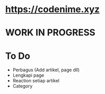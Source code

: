# https://codenime.xyz
# WORK IN PROGRESS

# To Do

- Perbagus (Add artikel, page dll)
- Lengkapi page
- Reaction setiap artikel
- Category

